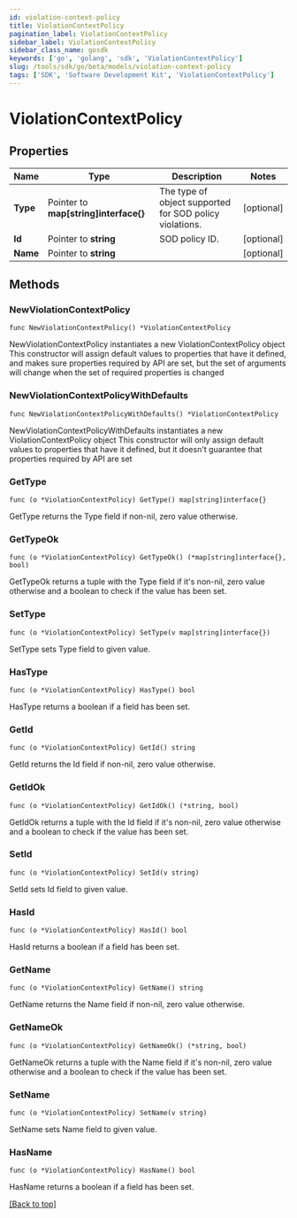 ```yaml
---
id: violation-context-policy
title: ViolationContextPolicy
pagination_label: ViolationContextPolicy
sidebar_label: ViolationContextPolicy
sidebar_class_name: gosdk
keywords: ['go', 'golang', 'sdk', 'ViolationContextPolicy'] 
slug: /tools/sdk/go/beta/models/violation-context-policy
tags: ['SDK', 'Software Development Kit', 'ViolationContextPolicy']
---
```


# ViolationContextPolicy

## Properties

Name | Type | Description | Notes
------------ | ------------- | ------------- | -------------
**Type** |  Pointer to **map[string]interface{}** | The type of object supported for SOD policy violations. | [optional] 
**Id** |  Pointer to **string** | SOD policy ID. | [optional] 
**Name** |  Pointer to **string** |  | [optional] 

## Methods

### NewViolationContextPolicy

`func NewViolationContextPolicy() *ViolationContextPolicy`

NewViolationContextPolicy instantiates a new ViolationContextPolicy object
This constructor will assign default values to properties that have it defined,
and makes sure properties required by API are set, but the set of arguments
will change when the set of required properties is changed

### NewViolationContextPolicyWithDefaults

`func NewViolationContextPolicyWithDefaults() *ViolationContextPolicy`

NewViolationContextPolicyWithDefaults instantiates a new ViolationContextPolicy object
This constructor will only assign default values to properties that have it defined,
but it doesn't guarantee that properties required by API are set

### GetType

`func (o *ViolationContextPolicy) GetType() map[string]interface{}`

GetType returns the Type field if non-nil, zero value otherwise.

### GetTypeOk

`func (o *ViolationContextPolicy) GetTypeOk() (*map[string]interface{}, bool)`

GetTypeOk returns a tuple with the Type field if it's non-nil, zero value otherwise
and a boolean to check if the value has been set.

### SetType

`func (o *ViolationContextPolicy) SetType(v map[string]interface{})`

SetType sets Type field to given value.

### HasType

`func (o *ViolationContextPolicy) HasType() bool`

HasType returns a boolean if a field has been set.

### GetId

`func (o *ViolationContextPolicy) GetId() string`

GetId returns the Id field if non-nil, zero value otherwise.

### GetIdOk

`func (o *ViolationContextPolicy) GetIdOk() (*string, bool)`

GetIdOk returns a tuple with the Id field if it's non-nil, zero value otherwise
and a boolean to check if the value has been set.

### SetId

`func (o *ViolationContextPolicy) SetId(v string)`

SetId sets Id field to given value.

### HasId

`func (o *ViolationContextPolicy) HasId() bool`

HasId returns a boolean if a field has been set.

### GetName

`func (o *ViolationContextPolicy) GetName() string`

GetName returns the Name field if non-nil, zero value otherwise.

### GetNameOk

`func (o *ViolationContextPolicy) GetNameOk() (*string, bool)`

GetNameOk returns a tuple with the Name field if it's non-nil, zero value otherwise
and a boolean to check if the value has been set.

### SetName

`func (o *ViolationContextPolicy) SetName(v string)`

SetName sets Name field to given value.

### HasName

`func (o *ViolationContextPolicy) HasName() bool`

HasName returns a boolean if a field has been set.


[[Back to top]](#) 


